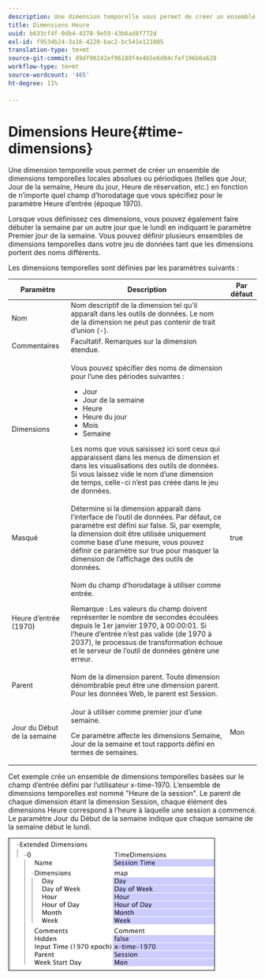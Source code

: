 ```yaml
---
description: Une dimension temporelle vous permet de créer un ensemble de dimensions temporelles locales absolues ou périodiques (telles que Jour, Jour de la semaine, Heure du jour, Heure de réservation, etc.) en fonction de n’importe quel champ d’horodatage que vous spécifiez pour le paramètre Heure d’entrée (époque 1970).
title: Dimensions Heure
uuid: b633cf4f-0db4-4378-9e59-43b6ad8f772d
exl-id: f9534b24-3a16-4220-bac2-bc541e121005
translation-type: tm+mt
source-git-commit: d9df90242ef96188f4e4b5e6d04cfef196b0a628
workflow-type: tm+mt
source-wordcount: '465'
ht-degree: 11%

---
```


# Dimensions Heure{#time-dimensions}

Une dimension temporelle vous permet de créer un ensemble de dimensions temporelles locales absolues ou périodiques (telles que Jour, Jour de la semaine, Heure du jour, Heure de réservation, etc.) en fonction de n’importe quel champ d’horodatage que vous spécifiez pour le paramètre Heure d’entrée (époque 1970).

Lorsque vous définissez ces dimensions, vous pouvez également faire débuter la semaine par un autre jour que le lundi en indiquant le paramètre Premier jour de la semaine. Vous pouvez définir plusieurs ensembles de dimensions temporelles dans votre jeu de données tant que les dimensions portent des noms différents.

Les dimensions temporelles sont définies par les paramètres suivants :

<table id="table_9734F6CD7ABA4661A2F9A5FB948A7282"> 
 <thead> 
  <tr> 
   <th colname="col1" class="entry"> Paramètre </th> 
   <th colname="col2" class="entry"> Description </th> 
   <th colname="col3" class="entry"> Par défaut </th> 
  </tr> 
 </thead>
 <tbody> 
  <tr> 
   <td colname="col1"> Nom </td> 
   <td colname="col2"> Nom descriptif de la dimension tel qu’il apparaît dans les outils de données. Le nom de la dimension ne peut pas contenir de trait d’union (-). </td> 
   <td colname="col3"> </td> 
  </tr> 
  <tr> 
   <td colname="col1"> Commentaires </td> 
   <td colname="col2"> Facultatif. Remarques sur la dimension étendue. </td> 
   <td colname="col3"> </td> 
  </tr> 
  <tr> 
   <td colname="col1"> Dimensions </td> 
   <td colname="col2"> <p>Vous pouvez spécifier des noms de dimension pour l’une des périodes suivantes : </p> <p> 
     <ul id="ul_EB0837DD66BE4004A615A6029EEF4CD5"> 
      <li id="li_2E46E6DB004E443C8CC831DCEE743D60"> Jour </li> 
      <li id="li_F59A27779EBE4E2A84E0972EE8BCDFA7"> Jour de la semaine </li> 
      <li id="li_7D74CD547ED1449091EF7B2E0E8C46DE"> Heure </li> 
      <li id="li_706AF9D385CB44C098DEBACA3BA2CD4B"> Heure du jour </li> 
      <li id="li_76FBF69B25954885A0192D308A155E41"> Mois </li> 
      <li id="li_3C16955BE5C54291A25E25CD31259661"> Semaine </li> 
     </ul> </p> <p> Les noms que vous saisissez ici sont ceux qui apparaissent dans les menus de dimension et dans les visualisations des outils de données. Si vous laissez vide le nom d’une dimension de temps, celle-ci n’est pas créée dans le jeu de données. </p> </td> 
   <td colname="col3"> </td> 
  </tr> 
  <tr> 
   <td colname="col1"> Masqué </td> 
   <td colname="col2"> Détermine si la dimension apparaît dans l’interface de l’outil de données. Par défaut, ce paramètre est défini sur false. Si, par exemple, la dimension doit être utilisée uniquement comme base d’une mesure, vous pouvez définir ce paramètre sur true pour masquer la dimension de l’affichage des outils de données. </td> 
   <td colname="col3"> true </td> 
  </tr> 
  <tr> 
   <td colname="col1"> Heure d’entrée (1970) </td> 
   <td colname="col2"> <p>Nom du champ d’horodatage à utiliser comme entrée. </p> <p> <p>Remarque :  Les valeurs du champ doivent représenter le nombre de secondes écoulées depuis le 1er janvier 1970, à 00:00:01. Si l’heure d’entrée n’est pas valide (de 1970 à 2037), le processus de transformation échoue et le serveur de l’outil de données génère une erreur. </p> </p> </td> 
   <td colname="col3"> </td> 
  </tr> 
  <tr> 
   <td colname="col1"> Parent </td> 
   <td colname="col2"> Nom de la dimension parent. Toute dimension dénombrable peut être une dimension parent. Pour les données Web, le parent est Session. </td> 
   <td colname="col3"> </td> 
  </tr> 
  <tr> 
   <td colname="col1"> Jour du Début de la semaine </td> 
   <td colname="col2"> <p>Jour à utiliser comme premier jour d’une semaine. </p> <p> Ce paramètre affecte les dimensions Semaine, Jour de la semaine et tout rapports défini en termes de semaines. </p> </td> 
   <td colname="col3"> Mon </td> 
  </tr> 
 </tbody> 
</table>

Cet exemple crée un ensemble de dimensions temporelles basées sur le champ d’entrée défini par l’utilisateur x-time-1970. L’ensemble de dimensions temporelles est nommé &quot;Heure de la session&quot;. Le parent de chaque dimension étant la dimension Session, chaque élément des dimensions Heure correspond à l’heure à laquelle une session a commencé. Le paramètre Jour du Début de la semaine indique que chaque semaine de la semaine début le lundi.

![](assets/cfg_Transformation_Dim_TimeDim.png)
